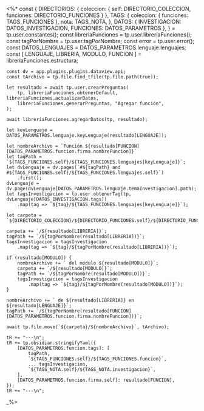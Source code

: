 <%*
    const { 
        DIRECTORIOS: { coleccion: { self: DIRECTORIO_COLECCION, funciones: DIRECTORIO_FUNCIONES } },
        TAGS: { 
            coleccion: { funciones: TAGS_FUNCIONES },
            nota: TAGS_NOTA,
        },
        DATOS: { 
            INVESTIGACION: DATOS_INVESTIGACION,
            FUNCIONES: DATOS_PARAMETROS 
        },
    } = tp.user.constantes();
    const libreriaFunciones = tp.user.libreriaFunciones();
    const tagPorNombre = tp.user.tagPorNombre;
    const error = tp.user.error();
    const DATOS_LENGUAJES = DATOS_PARAMETROS.lenguaje.lenguajes;
    const [ LENGUAJE, LIBRERIA, MODULO, FUNCION ] = libreriaFunciones.estructura;

    const dv = app.plugins.plugins.dataview.api;
    const tArchivo = tp.file.find_tfile(tp.file.path(true));

    let resultado = await tp.user.crearPreguntas(
        tp, libreriaFunciones.obtenerDefault, libreriaFunciones.actualizarDatos,
        libreriaFunciones.generarPreguntas, "Agregar función",
    );

    await libreriaFunciones.agregarDatos(tp, resultado);

    let keyLenguaje = DATOS_PARAMETROS.lenguaje.keyLenguaje(resultado[LENGUAJE]);

    let nombreArchivo = `Función ${resultado[FUNCION][DATOS_PARAMETROS.funcion.firma.nombreFuncion]}`
    let tagPath = `${TAGS_FUNCIONES.self}/${TAGS_FUNCIONES.lenguajes[keyLenguaje]}`;
    let dvLenguaje = dv.pages(`#${tagPath} and #${TAGS_FUNCIONES.self}/${TAGS_FUNCIONES.lenguajes.self}`)
        .first();
    dvLenguaje = dv.page(dvLenguaje[DATOS_PARAMETROS.lenguaje.temaInvestigacion].path);
    let tagsInvestigacion = tp.user.obtenerTag(tp, dvLenguaje[DATOS_INVESTIGACION.tags])
        .map(tag => `${tag}/${TAGS_FUNCIONES.lenguajes[keyLenguaje]}`);

    let carpeta = `${DIRECTORIO_COLECCION}/${DIRECTORIO_FUNCIONES.self}/${DIRECTORIO_FUNCIONES[keyLenguaje]}`;

    carpeta += `/${resultado[LIBRERIA]}`;
    tagPath += `/${tagPorNombre(resultado[LIBRERIA])}`;
    tagsInvestigacion = tagsInvestigacion
        .map(tag => `${tag}/${tagPorNombre(resultado[LIBRERIA])}`);

    if (resultado[MODULO]) { 
        nombreArchivo += ` del módulo ${resultado[MODULO]}`;
        carpeta += `/${resultado[MODULO]}`;
        tagPath += `/${tagPorNombre(resultado[MODULO])}`;
        tagsInvestigacion = tagsInvestigacion
            .map(tag => `${tag}/${tagPorNombre(resultado[MODULO])}`);
    }

    nombreArchivo += ` de ${resultado[LIBRERIA]} en ${resultado[LENGUAJE]}`;
    tagPath += `/${tagPorNombre(resultado[FUNCION][DATOS_PARAMETROS.funcion.firma.nombreFuncion])}`;

    await tp.file.move(`${carpeta}/${nombreArchivo}`, tArchivo);

    tR += "---\n";
    tR += tp.obsidian.stringifyYaml({
        [DATOS_PARAMETROS.funcion.tags]: [
            tagPath,
            `${TAGS_FUNCIONES.self}/${TAGS_FUNCIONES.funcion}`,
            ... tagsInvestigacion,
            `${TAGS_NOTA.self}/${TAGS_NOTA.investigacion}`,
        ],
        [DATOS_PARAMETROS.funcion.firma.self]: resultado[FUNCION],
    });
    tR += "---\n";
_%>